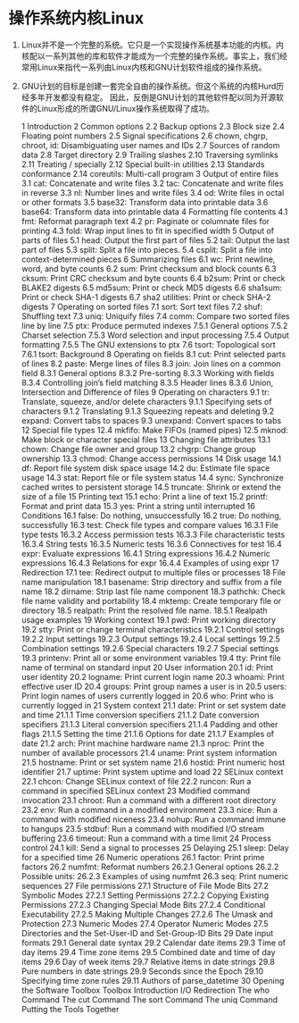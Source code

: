 # 操作系统内核Linux

1. Linux并不是一个完整的系统。它只是一个实现操作系统基本功能的内核。内核配以一系列其他的库和软件才能成为一个完整的操作系统。事实上，我们经常用Linux来指代一系列由Linux内核和GNU计划软件组成的操作系统。
1. GNU计划的目标是创建一套完全自由的操作系统。但这个系统的内核Hurd历经多年开发都没有稳定。 因此，反倒是GNU计划的其他软件配以同为开源软件的Linux形成的所谓GNU/Linux操作系统取得了成功。

    1 Introduction
    2 Common options
        2.2 Backup options
        2.3 Block size
        2.4 Floating point numbers
        2.5 Signal specifications
        2.6 chown, chgrp, chroot, id: Disambiguating user names and IDs
        2.7 Sources of random data
        2.8 Target directory
        2.9 Trailing slashes
        2.10 Traversing symlinks
        2.11 Treating / specially
        2.12 Special built-in utilities
        2.13 Standards conformance
        2.14 coreutils: Multi-call program
    3 Output of entire files
        3.1 cat: Concatenate and write files
        3.2 tac: Concatenate and write files in reverse
        3.3 nl: Number lines and write files
        3.4 od: Write files in octal or other formats
        3.5 base32: Transform data into printable data
        3.6 base64: Transform data into printable data
    4 Formatting file contents
        4.1 fmt: Reformat paragraph text
        4.2 pr: Paginate or columnate files for printing
        4.3 fold: Wrap input lines to fit in specified width
    5 Output of parts of files
        5.1 head: Output the first part of files
        5.2 tail: Output the last part of files
        5.3 split: Split a file into pieces.
        5.4 csplit: Split a file into context-determined pieces
    6 Summarizing files
        6.1 wc: Print newline, word, and byte counts
        6.2 sum: Print checksum and block counts
        6.3 cksum: Print CRC checksum and byte counts
        6.4 b2sum: Print or check BLAKE2 digests
        6.5 md5sum: Print or check MD5 digests
        6.6 sha1sum: Print or check SHA-1 digests
        6.7 sha2 utilities: Print or check SHA-2 digests
    7 Operating on sorted files
        7.1 sort: Sort text files
        7.2 shuf: Shuffling text
        7.3 uniq: Uniquify files
        7.4 comm: Compare two sorted files line by line
        7.5 ptx: Produce permuted indexes
            7.5.1 General options
            7.5.2 Charset selection
            7.5.3 Word selection and input processing
            7.5.4 Output formatting
            7.5.5 The GNU extensions to ptx
        7.6 tsort: Topological sort
            7.6.1 tsort: Background
    8 Operating on fields
        8.1 cut: Print selected parts of lines
        8.2 paste: Merge lines of files
        8.3 join: Join lines on a common field
            8.3.1 General options
            8.3.2 Pre-sorting
            8.3.3 Working with fields
            8.3.4 Controlling join’s field matching
            8.3.5 Header lines
            8.3.6 Union, Intersection and Difference of files
    9 Operating on characters
        9.1 tr: Translate, squeeze, and/or delete characters
            9.1.1 Specifying sets of characters
            9.1.2 Translating
            9.1.3 Squeezing repeats and deleting
        9.2 expand: Convert tabs to spaces
        9.3 unexpand: Convert spaces to tabs
    12 Special file types
        12.4 mkfifo: Make FIFOs (named pipes)
        12.5 mknod: Make block or character special files
    13 Changing file attributes
        13.1 chown: Change file owner and group
        13.2 chgrp: Change group ownership
        13.3 chmod: Change access permissions
    14 Disk usage
        14.1 df: Report file system disk space usage
        14.2 du: Estimate file space usage
        14.3 stat: Report file or file system status
        14.4 sync: Synchronize cached writes to persistent storage
        14.5 truncate: Shrink or extend the size of a file
    15 Printing text
        15.1 echo: Print a line of text
        15.2 printf: Format and print data
        15.3 yes: Print a string until interrupted
    16 Conditions
        16.1 false: Do nothing, unsuccessfully
        16.2 true: Do nothing, successfully
        16.3 test: Check file types and compare values
            16.3.1 File type tests
            16.3.2 Access permission tests
            16.3.3 File characteristic tests
            16.3.4 String tests
            16.3.5 Numeric tests
            16.3.6 Connectives for test
        16.4 expr: Evaluate expressions
            16.4.1 String expressions
            16.4.2 Numeric expressions
            16.4.3 Relations for expr
            16.4.4 Examples of using expr
    17 Redirection
        17.1 tee: Redirect output to multiple files or processes
    18 File name manipulation
        18.1 basename: Strip directory and suffix from a file name
        18.2 dirname: Strip last file name component
        18.3 pathchk: Check file name validity and portability
        18.4 mktemp: Create temporary file or directory
        18.5 realpath: Print the resolved file name.
            18.5.1 Realpath usage examples
    19 Working context
        19.1 pwd: Print working directory
        19.2 stty: Print or change terminal characteristics
            19.2.1 Control settings
            19.2.2 Input settings
            19.2.3 Output settings
            19.2.4 Local settings
            19.2.5 Combination settings
            19.2.6 Special characters
            19.2.7 Special settings
        19.3 printenv: Print all or some environment variables
        19.4 tty: Print file name of terminal on standard input
    20 User information
        20.1 id: Print user identity
        20.2 logname: Print current login name
        20.3 whoami: Print effective user ID
        20.4 groups: Print group names a user is in
        20.5 users: Print login names of users currently logged in
        20.6 who: Print who is currently logged in
    21 System context
        21.1 date: Print or set system date and time
            21.1.1 Time conversion specifiers
            21.1.2 Date conversion specifiers
            21.1.3 Literal conversion specifiers
            21.1.4 Padding and other flags
            21.1.5 Setting the time
            21.1.6 Options for date
            21.1.7 Examples of date
        21.2 arch: Print machine hardware name
        21.3 nproc: Print the number of available processors
        21.4 uname: Print system information
        21.5 hostname: Print or set system name
        21.6 hostid: Print numeric host identifier
        21.7 uptime: Print system uptime and load
    22 SELinux context
        22.1 chcon: Change SELinux context of file
        22.2 runcon: Run a command in specified SELinux context
    23 Modified command invocation
        23.1 chroot: Run a command with a different root directory
        23.2 env: Run a command in a modified environment
        23.3 nice: Run a command with modified niceness
        23.4 nohup: Run a command immune to hangups
        23.5 stdbuf: Run a command with modified I/O stream buffering
        23.6 timeout: Run a command with a time limit
    24 Process control
        24.1 kill: Send a signal to processes
    25 Delaying
        25.1 sleep: Delay for a specified time
    26 Numeric operations
        26.1 factor: Print prime factors
        26.2 numfmt: Reformat numbers
            26.2.1 General options
            26.2.2 Possible units:
            26.2.3 Examples of using numfmt
        26.3 seq: Print numeric sequences
    27 File permissions
        27.1 Structure of File Mode Bits
        27.2 Symbolic Modes
            27.2.1 Setting Permissions
            27.2.2 Copying Existing Permissions
            27.2.3 Changing Special Mode Bits
            27.2.4 Conditional Executability
            27.2.5 Making Multiple Changes
            27.2.6 The Umask and Protection
        27.3 Numeric Modes
        27.4 Operator Numeric Modes
        27.5 Directories and the Set-User-ID and Set-Group-ID Bits
    29 Date input formats
        29.1 General date syntax
        29.2 Calendar date items
        29.3 Time of day items
        29.4 Time zone items
        29.5 Combined date and time of day items
        29.6 Day of week items
        29.7 Relative items in date strings
        29.8 Pure numbers in date strings
        29.9 Seconds since the Epoch
        29.10 Specifying time zone rules
        29.11 Authors of parse_datetime
    30 Opening the Software Toolbox
        Toolbox Introduction
        I/O Redirection
        The who Command
        The cut Command
        The sort Command
        The uniq Command
        Putting the Tools Together